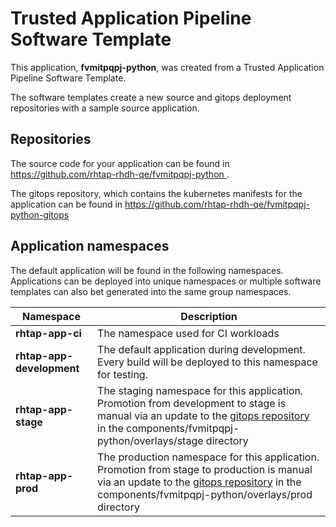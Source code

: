 # Trusted Application Pipeline Software Template

This application, **fvmitpqpj-python**, was created from a Trusted Application Pipeline Software Template.

The software templates create a new source and gitops deployment repositories with a sample source application. 

## Repositories

The source code for your application can be found in [https://github.com/rhtap-rhdh-qe/fvmitpqpj-python ](https://github.com/rhtap-rhdh-qe/fvmitpqpj-python ).
 
The gitops repository, which contains the kubernetes manifests for the application can be found in 
[https://github.com/rhtap-rhdh-qe/fvmitpqpj-python-gitops ](https://github.com/rhtap-rhdh-qe/fvmitpqpj-python-gitops ) 

## Application namespaces 

The default application will be found in the following namespaces. Applications can be deployed into unique namespaces or multiple software templates can also bet generated into the same group namespaces.  

|  Namespace   |  Description   |  
| -------- | -------- |
| **rhtap-app-ci** | The namespace used for CI workloads |
| **rhtap-app-development** | The default application during development. Every build will be deployed to this namespace for testing. |
| **rhtap-app-stage** | The staging namespace for this application. Promotion from development to stage is manual via an update to the [gitops repository](https://github.com/rhtap-rhdh-qe/fvmitpqpj-python-gitops ) in the components/fvmitpqpj-python/overlays/stage directory |
| **rhtap-app-prod** | The production namespace for this application. Promotion from stage to production is manual via an update to the [gitops repository](https://github.com/rhtap-rhdh-qe/fvmitpqpj-python-gitops ) in the components/fvmitpqpj-python/overlays/prod directory |